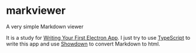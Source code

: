 # markviewer
A very simple Markdown viewer

It is a study for [ Writing Your First Electron App](https://electronjs.org/docs/tutorial/first-app).
I just try to use [TypeScript](https://www.typescriptlang.org/) to write this app 
and use [Showdown](http://showdownjs.com/) to convert Markdown to html.
